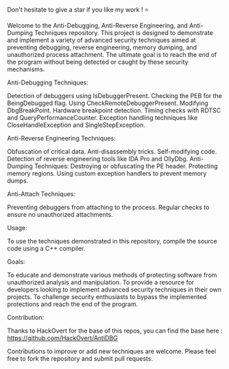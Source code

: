 Don't hesitate to give a star if you like my work ! ⭐️  

Welcome to the Anti-Debugging, Anti-Reverse Engineering, and Anti-Dumping Techniques repository. This project is designed to demonstrate and implement a variety of advanced security techniques aimed at preventing debugging, reverse engineering, memory dumping, and unauthorized process attachment. The ultimate goal is to reach the end of the program without being detected or caught by these security mechanisms.

Anti-Debugging Techniques:

Detection of debuggers using IsDebuggerPresent.
Checking the PEB for the BeingDebugged flag.
Using CheckRemoteDebuggerPresent.
Modifying DbgBreakPoint.
Hardware breakpoint detection.
Timing checks with RDTSC and QueryPerformanceCounter.
Exception handling techniques like CloseHandleException and SingleStepException.

Anti-Reverse Engineering Techniques:

Obfuscation of critical data.
Anti-disassembly tricks.
Self-modifying code.
Detection of reverse engineering tools like IDA Pro and OllyDbg.
Anti-Dumping Techniques:
Destroying or obfuscating the PE header.
Protecting memory regions.
Using custom exception handlers to prevent memory dumps.

Anti-Attach Techniques:

Preventing debuggers from attaching to the process.
Regular checks to ensure no unauthorized attachments.

Usage:

To use the techniques demonstrated in this repository, compile the source code using a C++ compiler.

Goals:

To educate and demonstrate various methods of protecting software from unauthorized analysis and manipulation.
To provide a resource for developers looking to implement advanced security techniques in their own projects.
To challenge security enthusiasts to bypass the implemented protections and reach the end of the program.

Contribution:

Thanks to HackOvert for the base of this repos, you can find the base here : https://github.com/HackOvert/AntiDBG


Contributions to improve or add new techniques are welcome. Please feel free to fork the repository and submit pull requests.
